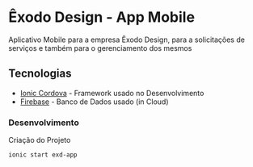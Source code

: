 # Êxodo Design - App Mobile

Aplicativo Mobile para a empresa Êxodo Design, para a solicitações de serviços 
e também para o gerenciamento dos mesmos

## Tecnologias 
* [Ionic Cordova](https://ionicframework.com/docs) - Framework usado no Desenvolvimento
* [Firebase](https://firebase.com/) - Banco de Dados usado (in Cloud)


### Desenvolvimento
Criação do Projeto
```
ionic start exd-app
```
